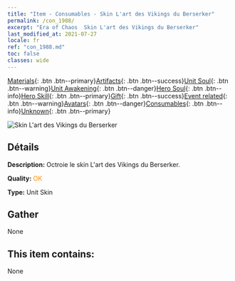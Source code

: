 ```yaml
---
title: "Item - Consumables - Skin L'art des Vikings du Berserker"
permalink: /con_1988/
excerpt: "Era of Chaos  Skin L'art des Vikings du Berserker"
last_modified_at: 2021-07-27
locale: fr
ref: "con_1988.md"
toc: false
classes: wide
---
```

 [Materials](/ItemsFR/){: .btn .btn--primary}[Artifacts](/ItemsFR/Artifacts/){: .btn .btn--success}[Unit Soul](/ItemsFR/UnitSoul/){: .btn .btn--warning}[Unit Awakening](/ItemsFR/UnitAwakening/){: .btn .btn--danger}[Hero Soul](/ItemsFR/HeroSoul/){: .btn .btn--info}[Hero Skill](/ItemsFR/HeroSkill/){: .btn .btn--primary}[Gift](/ItemsFR/Gift/){: .btn .btn--success}[Event related](/ItemsFR/Events/){: .btn .btn--warning}[Avatars](/ItemsFR/Avatars/){: .btn .btn--danger}[Consumables](/ItemsFR/Consumables/){: .btn .btn--info}[Unknown](/ItemsFR/Unknown/){: .btn .btn--primary}

 ![Skin L'art des Vikings du Berserker](/images/u/ti_kuangzhanshipifu.jpg)

## Détails
 **Description:** Octroie le skin L'art des Vikings du Berserker.

 **Quality:** <span style="color: #FF8C00">OK</span>

 **Type:** Unit Skin

## Gather

  None

## This item contains:

  None

